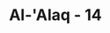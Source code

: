 ---
title: "Al-'Alaq - 14"
no: 14
arabic_no: ١٤
ayah: اَلَمْ يَعْلَمْ بِاَنَّ اللّٰهَ يَرٰىۗ
translation: "Tidakkah dia mengetahui bahwa sesungguhnya Allah melihat (segala perbuatannya)?"
tafsir: "Selanjutnya Allah meminta Nabi Muhammad memperhatikan orang yang melarang orang beribadah itu, yaitu Abu Jahal sebagai contoh, apakah jika ia memandang Allah dan ajaran-ajaran-Nya dusta, lalu berpaling, dan tidak mau menggubrisnya. Ia tidak tahu bahwa Allah melihat perbuatannya itu. Tidak demikian halnya, Allah mengetahui setiap perbuatan dosanya itu dan akan memberikan balasannya."
---